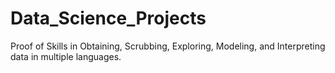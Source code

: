 # Data_Science_Projects
Proof of Skills in Obtaining, Scrubbing, Exploring, Modeling, and Interpreting data in multiple languages.

